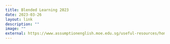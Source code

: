 ```yaml
---
title: Blended Learning 2023
date: 2023-03-26
layout: link
description: ""
image: ""
external: https://www.assumptionenglish.moe.edu.sg/useful-resources/home-based-learning-hbl/
---
```




